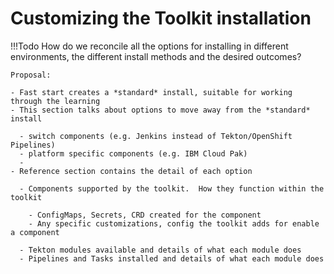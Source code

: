 # Customizing the Toolkit installation

!!!Todo
    How do we reconcile all the options for installing in different environments, the different install methods and the desired outcomes?

    Proposal:
    
    - Fast start creates a *standard* install, suitable for working through the learning
    - This section talks about options to move away from the *standard* install
    
      - switch components (e.g. Jenkins instead of Tekton/OpenShift Pipelines)
      - platform specific components (e.g. IBM Cloud Pak)
      - 
    - Reference section contains the detail of each option
      
      - Components supported by the toolkit.  How they function within the toolkit

        - ConfigMaps, Secrets, CRD created for the component
        - Any specific customizations, config the toolkit adds for enable a component
        
      - Tekton modules available and details of what each module does
      - Pipelines and Tasks installed and details of what each module does